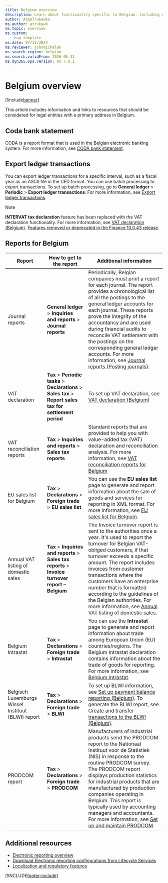 ```yaml
---
title: Belgium overview
description: Learn about functionality specific to Belgium, including outlines on CODA bank statements, export ledger transactions, and VAT declarations.
author: AdamTrukawka
ms.author: atrukawk
ms.topic: overview
ms.custom: 
  - bap-template
ms.date: 07/11/2024
ms.reviewer: johnmichalak
ms.search.region: belgium
ms.search.validFrom: 2016-05-31
ms.dyn365.ops.version: AX 7.0.1
---
```


# Belgium overview

[!include[banner](../../includes/banner.md)]

This article includes information and links to resources that should be considered for legal entities with a primary address in Belgium.

## Coda bank statement
CODA is a report format that is used in the Belgian electronic banking system. For more information, see [CODA bank statement](emea-bel-coda-bank-statement-import.md).

## Export ledger transactions
You can export ledger transactions for a specific interval, such as a fiscal year as an ASCII file in the CED format. You can use batch processing to export transactions. To set up batch processing, go to **General ledger** > **Periodic** > **Export ledger transactions**. For more information, see [Export ledger transactions](emea-bel-export-ledger-transactions.md).

> [!NOTE]
> **INTERVAT tax declaration** feature has been replaced with the VAT declaration functionality. For more information, see [VAT declaration (Belgium)](emea-bel-vat-declaration-belgium.md).
> [Features removed or deprecated in the Finance 10.0.43 release](../../get-started/removed-deprecated-features-finance.md#sales-tax-report-for-belgium-purchase-sales-tax-transactions-sales-tax-transactions-re-sales-additional-sales-tax-report-boxes-design-based-on-reporting-codes-and-belgium-report-layout).

## Reports for Belgium

| Report                     | How to get to the report | Additional information                 |
|----------------------------|--------------------------|----------------------------------------|
| Journal reports|**General ledger** > **Inquiries and reports** > **Journal reports**|Periodically, Belgian companies must print a report for each journal. The report provides a chronological list of all the postings to the general ledger accounts for each journal. These reports prove the integrity of the accountancy and are used during financial audits to reconcile VAT settlement with the postings on the corresponding general ledger accounts. For more information, see [Journal reports (Posting journals)](../thailand/emea-bel-journal-reports.md). |
| VAT declaration | **Tax** > **Periodic tasks** > **Declarations** > **Sales tax** > **Report sales tax for settlement period** | To set up VAT declaration, see [VAT declaration (Belgium)](emea-bel-vat-declaration-belgium.md) |
| VAT reconciliation reports | **Tax** > **Inquiries and reports** > **Sales tax reports** | Standard reports that are provided to help you with value-added tax (VAT) declaration and reconciliation analysis. For more information, see [VAT reconciliation reports for Belgium](emea-bel-reconciliation-reports.md) |
| EU sales list for Belgium|  **Tax** > **Declarations** > **Foreign trade** > **EU sales list** | You can use the **EU sales list** page to generate and report information about the sale of goods and services for reporting in XML format. For more information, see [EU sales list for Belgium](emea-bel-eu-sales-list.md). |
| Annual VAT listing of domestic sales| **Tax** > **Inquiries and reports** > **Sales tax reports** > **Invoice turnover report – Belgium** | The Invoice turnover report is sent to the authorities once a year. It's used to report the turnover for Belgian VAT-obliged customers, if that turnover exceeds a specific amount. The report includes invoices from customer transactions where the customers have an enterprise number that is formatted according to the guidelines of the Belgian authorities. For more information, see [Annual VAT listing of domestic sales](emea-bel-annual-vat-listing-of-domestic-sales.md). |
| Belgium Intrastat|  **Tax** > **Declarations** > **Foreign trade** > **Intrastat** | You can use the **Intrastat** page to generate and report information about trade among European Union (EU) countries/regions. The Belgium Intrastat declaration contains information about the trade of goods for reporting. For more information, see [Belgium Intrastat](emea-bel-intrastat.md). |
| Belgisch Luxemburgs Wissel Instituut (BLWI) report|**Tax** > **Declarations** > **Foreign trade** > **BLWI** | To set up BLWI information, see [Set up payment balance reporting (Belgium)](be-00011-set-up-payment-balance-reporting.md). To generate the BLWI report, see [Create and transfer transactions to the BLWI (Belgium)](be-00011-create-transfer-blwi.md).| 
| PRODCOM report|**Tax** > **Declarations** > **Foreign trade** > **PRODCOM**|Manufacturers of industrial products send the PRODCOM report to the Nationaal Instituut voor de Statistiek (NIS) in response to the routine PRODCOM survey. The PRODCOM report displays production statistics for industrial products that are manufactured by production companies operating in Belgium. This report is typically used by accounting managers and accountants. For more information, see [Set up and maintain PRODCOM](emea-bel-prodcom-report.md). |

## Additional resources

<!-- - [Microsoft Dynamics Localization Portal: Belgium report](https://mbs.microsoft.com/files/customer/AX/Support/supportnews/Belgium.html) (requires CustomerSource account) -->
- [Electronic reporting overview](../../../fin-ops-core/dev-itpro/analytics/general-electronic-reporting.md)
- [Download Electronic reporting configurations from Lifecycle Services](../../../fin-ops-core/dev-itpro/analytics/download-electronic-reporting-configuration-lcs.md)
- [Localization and regulatory features](../../../fin-ops-core/fin-ops/lcs/country-region.md?toc=%2ffin-and-ops%2ftoc.json)


[!INCLUDE[footer-include](../../../includes/footer-banner.md)]
